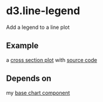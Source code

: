 d3.line-legend
==========

Add a legend to a line plot

Example
-------

a [cross section plot](http://enucatl-presentations.github.io/2015.02.16.orlando.spie/#/7) with [source code](https://github.com/enucatl-presentations/2015.02.16.orlando.spie/blob/master/source/javascripts/_cross_section.js.coffee)

Depends on
----------

my [base chart component](https://github.com/Enucatl/d3.base.chart)
